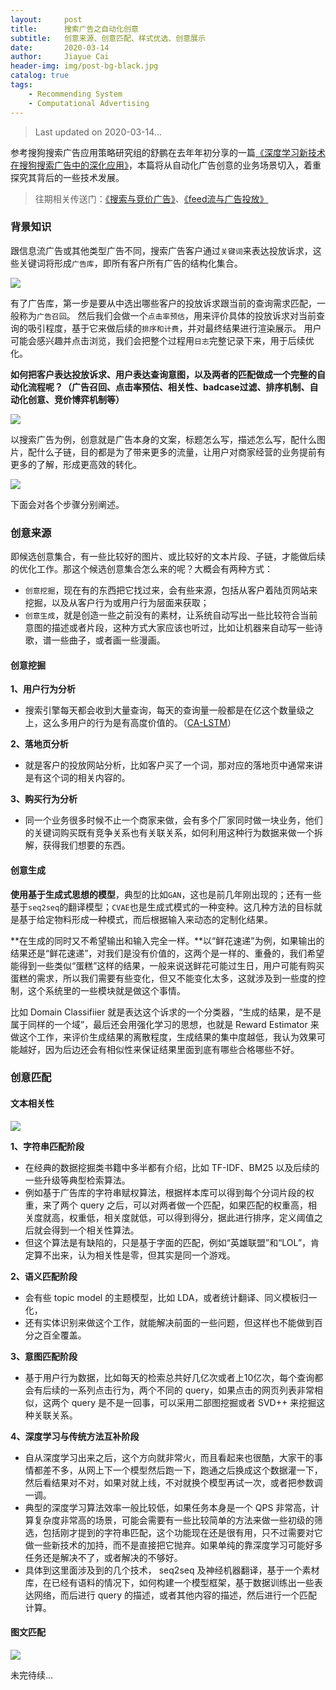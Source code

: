 ```yaml
---
layout:     post
title:      搜索广告之自动化创意
subtitle:   创意来源、创意匹配、样式优选、创意展示
date:       2020-03-14
author:     Jiayue Cai
header-img: img/post-bg-black.jpg
catalog: true
tags:
    - Recommending System
    - Computational Advertising
---
```



> Last updated on 2020-03-14... 

参考搜狗搜索广告应用策略研究组的舒鹏在去年年初分享的一篇[《深度学习新技术在搜狗搜索广告中的深化应用》](https://www.infoq.cn/article/giw*kXwu7mtc6aTWM1Pc)，本篇将从自动化广告创意的业务场景切入，着重探究其背后的一些技术发展。

> 往期相关传送门：[《搜索与竞价广告》](https://coladrill.github.io/2019/01/13/%E6%90%9C%E7%B4%A2%E4%B8%8E%E7%AB%9E%E4%BB%B7%E5%B9%BF%E5%91%8A/)、[《feed流与广告投放》](https://coladrill.github.io/2018/11/25/feed%E6%B5%81%E4%B8%8E%E5%B9%BF%E5%91%8A%E6%8A%95%E6%94%BE/)

### 背景知识

跟信息流广告或其他类型广告不同，搜索广告客户通过`关键词`来表达投放诉求，这些关键词将形成`广告库`，即所有客户所有广告的结构化集合。

![](/img/post/20200314/1.png)

有了广告库，第一步是要从中选出哪些客户的投放诉求跟当前的查询需求匹配，一般称为`广告召回`。
然后我们会做一个`点击率预估`，用来评价具体的投放诉求对当前查询的吸引程度，基于它来做后续的`排序和计费`，并对最终结果进行渲染展示。
用户可能会感兴趣并点击浏览，我们会把整个过程用`日志`完整记录下来，用于后续优化。

**如何把客户表达投放诉求、用户表达查询意图，以及两者的匹配做成一个完整的自动化流程呢？（广告召回、点击率预估、相关性、badcase过滤、排序机制、自动化创意、竞价博弈机制等）**

![](/img/post/20200314/2.png)

以搜索广告为例，创意就是广告本身的文案，标题怎么写，描述怎么写，配什么图片，配什么子链，目的都是为了带来更多的流量，让用户对商家经营的业务提前有更多的了解，形成更高效的转化。

![](/img/post/20200314/3.png)

下面会对各个步骤分别阐述。

### 创意来源

即候选创意集合，有一些比较好的图片、或比较好的文本片段、子链，才能做后续的优化工作。那这个候选创意集合怎么来的呢？大概会有两种方式：
- `创意挖掘`，现在有的东西把它找过来，会有些来源，包括从客户着陆页网站来挖掘，以及从客户行为或用户行为层面来获取；
- `创意生成`，就是创造一些之前没有的素材，让系统自动写出一些比较符合当前意图的描述或者片段，这种方式大家应该也听过，比如让机器来自动写一些诗歌，谱一些曲子，或者画一些漫画。

#### 创意挖掘

**1、用户行为分析**
- 搜索引擎每天都会收到大量查询，每天的查询量一般都是在亿这个数量级之上，这么多用户的行为是有高度价值的。（[CA-LSTM](https://dl.acm.org/doi/abs/10.1145/3209978.3210087)）

**2、落地页分析**
- 就是客户的投放网站分析，比如客户买了一个词，那对应的落地页中通常来讲是有这个词的相关内容的。

**3、购买行为分析**
- 同一个业务很多时候不止一个商家来做，会有多个厂家同时做一块业务，他们的关键词购买既有竞争关系也有关联关系，如何利用这种行为数据来做一个拆解，获得我们想要的东西。

#### 创意生成

**使用基于生成式思想的模型**，典型的比如`GAN`，这也是前几年刚出现的；还有一些基于`seq2seq`的翻译模型；`CVAE`也是生成式模式的一种变种。这几种方法的目标就是基于给定物料形成一种模式，而后根据输入来动态的定制化结果。

**在生成的同时又不希望输出和输入完全一样。**以“鲜花速递”为例，如果输出的结果还是“鲜花速递”，对我们是没有价值的，这两个是一样的、重叠的，我们希望能得到一些类似“蛋糕”这样的结果，一般来说送鲜花可能过生日，用户可能有购买蛋糕的需求，所以我们需要有些变化，但又不能变化太多，这就涉及到一些度的控制，这个系统里的一些模块就是做这个事情。

比如 Domain Classifiier 就是表达这个诉求的一个分类器，“生成的结果，是不是属于同样的一个域”，最后还会用强化学习的思想，也就是 Reward Estimator 来做这个工作，来评价生成结果的离散程度，生成结果的集中度越低，我认为效果可能越好，因为后边还会有相似性来保证结果里面到底有哪些合格哪些不好。

### 创意匹配

#### 文本相关性

![](/img/post/20200314/4.png)

**1、字符串匹配阶段**
- 在经典的数据挖掘类书籍中多半都有介绍，比如 TF-IDF、BM25 以及后续的一些升级等典型检索算法。
- 例如基于广告库的字符串赋权算法，根据样本库可以得到每个分词片段的权重，来了两个 query 之后，可以对两者做一个匹配，如果匹配的权重高，相关度就高，权重低，相关度就低，可以得到得分，据此进行排序，定义阈值之后就会得到一个相关性算法。
- 但这个算法是有缺陷的，只是基于字面的匹配，例如“英雄联盟”和“LOL”，肯定算不出来，认为相关性是零，但其实是同一个游戏。

**2、语义匹配阶段**
- 会有些 topic model 的主题模型，比如 LDA，或者统计翻译、同义模板归一化，
- 还有实体识别来做这个工作，就能解决前面的一些问题，但这样也不能做到百分之百全覆盖。

**3、意图匹配阶段**
- 基于用户行为数据，比如每天的检索总共好几亿次或者上10亿次，每个查询都会有后续的一系列点击行为，两个不同的 query，如果点击的网页列表非常相似，这两个 query 是不是一回事，可以采用二部图挖掘或者 SVD++ 来挖掘这种关联关系。

**4、深度学习与传统方法互补阶段**
- 自从深度学习出来之后，这个方向就非常火，而且看起来也很酷，大家干的事情都差不多，从网上下一个模型然后跑一下，跑通之后换成这个数据灌一下，然后看结果对不对，如果对就上线，不对就换个模型再试一次，或者把参数调一调。
- 典型的深度学习算法效率一般比较低，如果任务本身是一个 QPS 非常高，计算复杂度非常高的场景，可能会需要有一些比较简单的方法来做一些初级的筛选，包括刚才提到的字符串匹配，这个功能现在还是很有用，只不过需要对它做一些新技术的加持，而不是直接把它抛弃。如果单纯的靠深度学习可能好多任务还是解决不了，或者解决的不够好。
- 具体到这里面涉及到的几个技术， seq2seq 及神经机器翻译，基于一个素材库，在已经有语料的情况下，如何构建一个模型框架，基于数据训练出一些表达网络，而后进行 query 的描述，或者其他内容的描述，然后进行一个匹配计算。

#### 图文匹配

![](/img/post/20200314/5.png)

未完待续...





